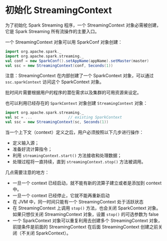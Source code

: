 # 初始化 StreamingContext

为了初始化 Spark Streaming 程序，一个 StreamingContext 对象必需被创建，它是 Spark Streaming 所有流操作的主要入口。

一个 StreamingContext 对象可以用 SparkConf 对象创建：

```scala
import org.apache.spark._
import org.apache.spark.streaming._
val conf = new SparkConf().setAppName(appName).setMaster(master)
val ssc = new StreamingContext(conf, Seconds(1))
```

注意：StreamingContext 在内部创建了一个 SparkContext 对象，可以通过 `ssc.sparkContext` 访问这个 SparkContext 对象。

批时间片需要根据用户的程序的潜在需求以及集群的可用资源来设定。

也可以利用已经存在的 `SparkContext` 对象创建 `StreamingContext` 对象：

```scala
import org.apache.spark.streaming._
val sc = ...                // existing SparkContext
val ssc = new StreamingContext(sc, Seconds(1))
```

当一个上下文（context）定义之后，用户必须按照以下几步进行操作：

- 定义输入源；
- 准备好流计算指令；
- 利用 `streamingContext.start()` 方法接收和处理数据；
- 处理过程将一直持续，直到 `streamingContext.stop()` 方法被调用。

几点需要注意的地方：

- 一旦一个 context 已经启动，就不能有新的流算子建立或者是添加到 context 中。
- 一旦一个 context 已经停止，它就不能再重新启动
- 在 JVM 中，同一时间只能有一个 StreamingContext 处于活跃状态
- 在 StreamingContext 上调用 `stop()` 方法，也会关闭 SparkContext 对象。如果只想仅关闭 StreamingContext 对象，设置 `stop()` 的可选参数为 false
- 一个 SparkContext 对象可以重复利用去创建多个 StreamingContext 对象，前提条件是前面的 StreamingContext 在后面 StreamingContext 创建之前关闭（不关闭 SparkContext）。